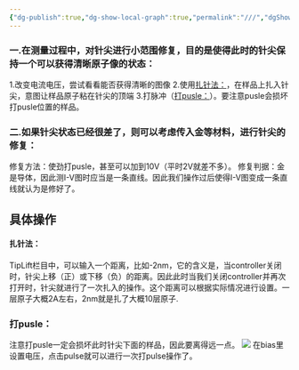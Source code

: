 ```yaml
---
{"dg-publish":true,"dg-show-local-graph":true,"permalink":"///","dgShowLocalGraph":true,"dgPassFrontmatter":true}
---
```


### 一.在测量过程中，对针尖进行小范围修复，目的是使得此时的针尖保持一个可以获得清晰原子像的状态：
1.改变电流电压，尝试看看能否获得清晰的图像
2.使用[扎针法：](修针尖.md#扎针法：)，在样品上扎入针尖，意图让样品原子粘在针尖的顶端
3.打脉冲（[打pusle：](#打pusle：)）。要注意pusle会损坏打pusle位置的样品。

### 二.如果针尖状态已经很差了，则可以考虑传入金等材料，进行针尖的修复：
修复方法：使劲打pusle，甚至可以加到10V（平时2V就差不多）。
修复判据：金是导体，因此测I-V图时应当是一条直线。因此我们操作过后使得I-V图变成一条直线就认为是修好了。


## 具体操作
#### 扎针法：
TipLift栏目中，可以输入一个距离，比如-2nm，它的含义是，当controller关闭时，针尖上移（正）或下移（负）的距离。因此此时当我们关闭controller并再次打开时，针尖就进行了一次扎入的操作。这个距离可以根据实际情况进行设置。一层原子大概2A左右，2nm就是扎了大概10层原子.

### 打pusle：
注意打pusle一定会损坏此时针尖下面的样品，因此要离得远一点。
![](/img/user/素材/1690425672230.jpg)
在bias里设置电压，点击pulse就可以进行一次打pulse操作了。